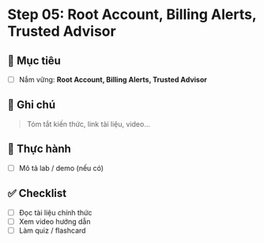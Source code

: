 # Step 05: Root Account, Billing Alerts, Trusted Advisor

## 🎯 Mục tiêu
- [ ] Nắm vững: **Root Account, Billing Alerts, Trusted Advisor**

## 📘 Ghi chú
> Tóm tắt kiến thức, link tài liệu, video...

## 🧪 Thực hành
- [ ] Mô tả lab / demo (nếu có)

## ✅ Checklist
- [ ] Đọc tài liệu chính thức
- [ ] Xem video hướng dẫn
- [ ] Làm quiz / flashcard
